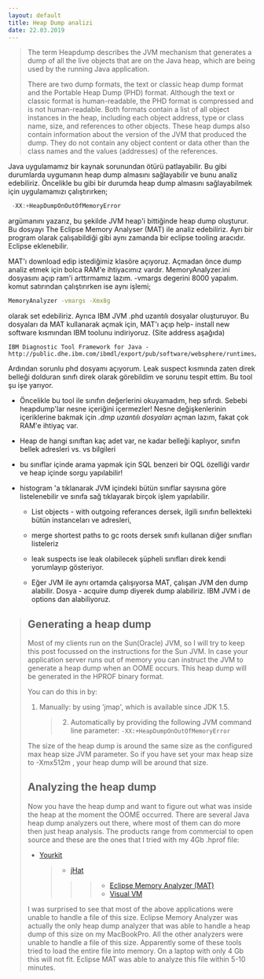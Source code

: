 ```yaml
---
layout: default
title: Heap Dump analizi
date: 22.03.2019
---
```






> The term Heapdump describes the JVM mechanism that generates a dump of all the live objects that are on the Java heap, which are being used by the running Java application.
> 
> There are two dump formats, the text or classic heap dump format and the Portable Heap Dump (PHD) format. Although the text or classic format is human-readable, the PHD format is compressed and is not human-readable. Both formats contain a list of all object instances in the heap, including each object address, type or class name, size, and references to other objects. These heap dumps also contain information about the version of the JVM that produced the dump. They do not contain any object content or data other than the class names and the values (addresses) of the references.

Java uygulamamız bir kaynak sorunundan ötürü patlayabilir. Bu gibi durumlarda uygumanın heap dump almasını sağlayabilir ve bunu analiz edebiliriz. Öncelikle bu gibi bir durumda heap dump almasını sağlayabilmek için uygulamamızı çalıştırırken;

```java
 -XX:+HeapDumpOnOutOfMemoryError
```

argümanını yazarız, bu şekilde JVM heap'i bittiğinde heap dump oluşturur. Bu dosyayı The Eclipse Memory Analyser (MAT)  ile analiz edebiliriz. Ayrı bir program olarak çalışabildiği gibi aynı zamanda bir eclipse tooling aracıdır. Eclipse eklenebilir. 

MAT'ı download edip istediğimiz klasöre açıyoruz. Açmadan önce dump analiz etmek için bolca RAM'e ihtiyacımız vardır. MemoryAnalyzer.ini dosyasını açıp ram'i arttırmamız lazım. -vmargs degerini 8000 yapalım. komut satırından çalıştırırken ise aynı işlemi;

```bash
MemoryAnalyzer -vmargs -Xmx8g
```

olarak set edebiliriz. Ayrıca IBM JVM .phd uzantılı dosyalar oluşturuyor. Bu dosyaları da MAT kullanarak açmak için, MAT'ı açıp help- install new software kısmından IBM toolunu indiriyoruz. (Site address aşağıda)

```
IBM Diagnostic Tool Framework for Java - 
http://public.dhe.ibm.com/ibmdl/export/pub/software/websphere/runtimes/tools/dtfj/
```

Ardından sorunlu phd dosyamı açıyorum. Leak suspect kısmında zaten direk belleği dolduran sınıfı direk olarak görebildim ve sorunu tespit ettim. Bu tool şu işe yarıyor.

- Öncelikle bu tool ile sınıfın değerlerini okuyamadım, hep sıfırdı. Sebebi heapdump'lar nesne içeriğini içermezler! Nesne değişkenlerinin içeriklerine bakmak için *.dmp uzantılı dosyaları* açman lazım, fakat çok RAM'e ihtiyaç var.

- Heap de hangi sınıftan kaç adet var, ne kadar belleği kaplıyor, sınıfın bellek adresleri vs. vs bilgileri

- bu sınıflar içinde arama yapmak için SQL benzeri bir OQL özelliği vardır ve heap içinde sorgu yapılabilir!

- histogram 'a tıklanarak JVM içindeki bütün sınıflar sayısına göre listelenebilir ve sınıfa sağ tıklayarak birçok işlem yapılabilir.  

  - List objects - with outgoing referances dersek, ilgili sınıfın bellekteki bütün instanceları ve adresleri,

  - merge shortest paths to gc roots dersek sınıfı kullanan diğer sınıfları listeleriz 

  - leak suspects ise leak olabilecek şüpheli sınıfları direk kendi yorumlayıp gösteriyor.

  - Eğer JVM ile aynı ortamda çalışıyorsa MAT, çalışan JVM den dump alabilir. Dosya - acquire dump diyerek dump alabiliriz. IBM JVM i de options dan alabiliyoruz.

> ## Generating a heap dump
> 
> Most of my clients run on the Sun(Oracle) JVM, so I will try to keep this post focussed on the instructions for the Sun JVM. In case your application server runs out of memory you can instruct the JVM to generate a heap dump when an OOME occurs. This heap dump will be generated in the HPROF binary format.
> 
> You can do this in by:
> 
> 1. Manually: by using 'jmap', which is available since JDK 1.5.
>    
>    > 2. Automatically by providing the following JVM command line parameter: `-XX:+HeapDumpOnOutOfMemoryError`
> 
> The size of the heap dump is around the same size as the configured max heap size JVM parameter. So if you have set your max heap size to -Xmx512m , your heap dump will be around that size.
> 
> ## Analyzing the heap dump
> 
> Now you have the heap dump and want to figure out what was inside the heap at the moment the OOME occurred. There are several Java heap dump analyzers out there, where most of them can do more then just heap analysis. The products range from commercial to open source and these are the ones that I tried with my 4Gb .hprof file:
> 
> - [Yourkit](http://www.yourkit.com/)
>   
>   > - [jHat](http://download.oracle.com/javase/6/docs/technotes/tools/share/jhat.html)
>   > >   > - [Eclipse Memory Analyzer (MAT)](http://www.eclipse.org/mat/)
>   > >   > - [Visual VM](https://visualvm.dev.java.net/)
> 
> I was surprised to see that most of the above applications were unable to handle a file of this size. Eclipse Memory Analyzer was actually the only heap dump analyzer that was able to handle a heap dump of this size on my MacBookPro. All the other analyzers were unable to handle a file of this size. Apparently some of these tools tried to load the entire file into memory. On a laptop with only 4 Gb this will not fit.  Eclipse MAT was able to analyze this file within 5-10 minutes.

